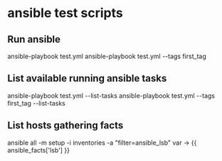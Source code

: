# ansible test scripts

## Run ansible
ansible-playbook test.yml
ansible-playbook test.yml --tags first_tag

## List available running ansible tasks
ansible-playbook test.yml --list-tasks
ansible-playbook test.yml --tags first_tag --list-tasks

## List hosts gathering facts
ansible all -m setup -i inventories -a "filter=ansible_lsb"
var -> {{ ansible_facts['lsb'] }} 

